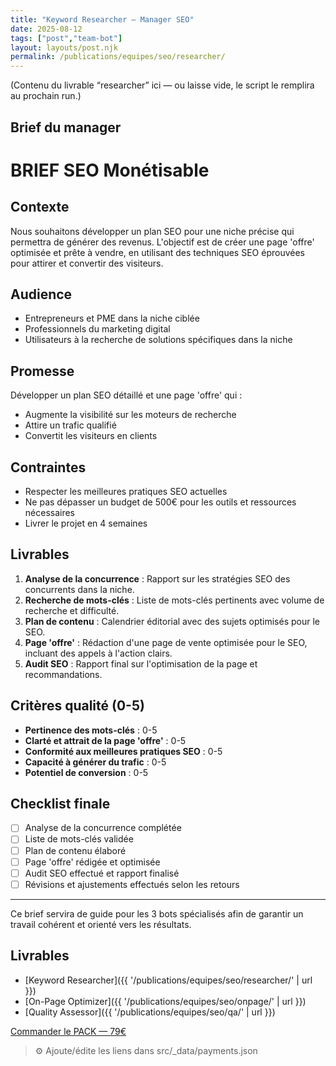 ```yaml
---
title: "Keyword Researcher — Manager SEO"
date: 2025-08-12
tags: ["post","team-bot"]
layout: layouts/post.njk
permalink: /publications/equipes/seo/researcher/
---
```

(Contenu du livrable “researcher” ici — ou laisse vide, le script le remplira au prochain run.)

## Brief du manager

# BRIEF SEO Monétisable

## Contexte
Nous souhaitons développer un plan SEO pour une niche précise qui permettra de générer des revenus. L'objectif est de créer une page 'offre' optimisée et prête à vendre, en utilisant des techniques SEO éprouvées pour attirer et convertir des visiteurs.

## Audience
- Entrepreneurs et PME dans la niche ciblée
- Professionnels du marketing digital
- Utilisateurs à la recherche de solutions spécifiques dans la niche

## Promesse
Développer un plan SEO détaillé et une page 'offre' qui :
- Augmente la visibilité sur les moteurs de recherche
- Attire un trafic qualifié
- Convertit les visiteurs en clients

## Contraintes
- Respecter les meilleures pratiques SEO actuelles
- Ne pas dépasser un budget de 500€ pour les outils et ressources nécessaires
- Livrer le projet en 4 semaines

## Livrables
1. **Analyse de la concurrence** : Rapport sur les stratégies SEO des concurrents dans la niche.
2. **Recherche de mots-clés** : Liste de mots-clés pertinents avec volume de recherche et difficulté.
3. **Plan de contenu** : Calendrier éditorial avec des sujets optimisés pour le SEO.
4. **Page 'offre'** : Rédaction d'une page de vente optimisée pour le SEO, incluant des appels à l'action clairs.
5. **Audit SEO** : Rapport final sur l'optimisation de la page et recommandations.

## Critères qualité (0-5)
- **Pertinence des mots-clés** : 0-5
- **Clarté et attrait de la page 'offre'** : 0-5
- **Conformité aux meilleures pratiques SEO** : 0-5
- **Capacité à générer du trafic** : 0-5
- **Potentiel de conversion** : 0-5

## Checklist finale
- [ ] Analyse de la concurrence complétée
- [ ] Liste de mots-clés validée
- [ ] Plan de contenu élaboré
- [ ] Page 'offre' rédigée et optimisée
- [ ] Audit SEO effectué et rapport finalisé
- [ ] Révisions et ajustements effectués selon les retours

---

Ce brief servira de guide pour les 3 bots spécialisés afin de garantir un travail cohérent et orienté vers les résultats.

## Livrables
- [Keyword Researcher]({{ '/publications/equipes/seo/researcher/' | url }})
- [On-Page Optimizer]({{ '/publications/equipes/seo/onpage/' | url }})
- [Quality Assessor]({{ '/publications/equipes/seo/qa/' | url }})

<p><a class="btn" href="https://pancarte.gumroad.com/l/pack-seo?checkout=true" target="_blank" rel="noopener">Commander le PACK — 79€</a></p>

> ⚙️ Ajoute/édite les liens dans src/_data/payments.json
